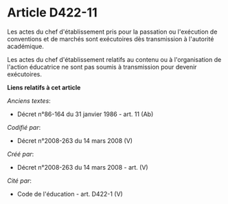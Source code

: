 # Article D422-11

Les actes du chef d'établissement pris pour la passation ou l'exécution de conventions et de marchés sont exécutoires dès
transmission à l'autorité académique.

Les actes du chef d'établissement relatifs au contenu ou à l'organisation de l'action éducatrice ne sont pas soumis à
transmission pour devenir exécutoires.

**Liens relatifs à cet article**

_Anciens textes_:

  - Décret n°86-164 du 31 janvier 1986 - art. 11 (Ab)

_Codifié par_:

  - Décret n°2008-263 du 14 mars 2008 (V)

_Créé par_:

  - Décret n°2008-263 du 14 mars 2008 - art. (V)

_Cité par_:

  - Code de l'éducation - art. D422-1 (V)
